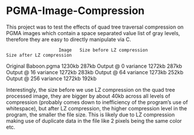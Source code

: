 # PGMA-Image-Compression

This project was to test the effects of quad tree traversal compression on PGMA images which contain a space separated value list of gray levels, therefore they are easy to directly manipulate via C.

                        Image	Size before LZ compression	              Size after LZ compression
  Original Baboon.pgma	            1230kb	                                      287kb
  Output @ 0 variance	              1272kb	                                      287kb
  Output @ 16 variance	            1272kb	                                      283kb
  Output @ 64 variance	            1273kb	                                      252kb
  Output @ 256 variance	            1272kb	                                      192kb


Interestingly, the size before we use LZ compression on the quad tree processed image, they are bigger by about 40kb across all levels of compression (probably comes down to inefficiency of the program’s use of whitespace), but after LZ compression, the higher compression level in the program, the smaller the file size. This is likely due to LZ compression making use of duplicate data in the file like 2 pixels being the same color etc.

